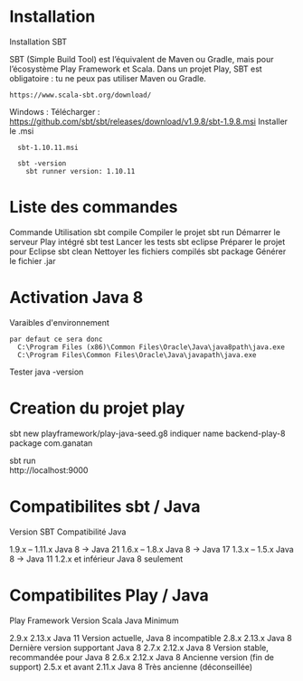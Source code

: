
# Installation

  Installation SBT 

  SBT (Simple Build Tool) est l’équivalent de Maven ou Gradle, mais pour l’écosystème Play Framework et Scala.
  Dans un projet Play, SBT est obligatoire : tu ne peux pas utiliser Maven ou Gradle.

    https://www.scala-sbt.org/download/
  
  Windows :
    Télécharger : https://github.com/sbt/sbt/releases/download/v1.9.8/sbt-1.9.8.msi
    Installer le .msi

      sbt-1.10.11.msi

      sbt -version
        sbt runner version: 1.10.11

# Liste des commandes      


  Commande	            Utilisation
    sbt compile	        Compiler le projet
    sbt run	            Démarrer le serveur Play intégré
    sbt test	          Lancer les tests
    sbt eclipse	        Préparer le projet pour Eclipse
    sbt clean	          Nettoyer les fichiers compilés
    sbt package	        Générer le fichier .jar    

# Activation Java 8
  
  Varaibles d'environnement

    par defaut ce sera donc
      C:\Program Files (x86)\Common Files\Oracle\Java\java8path\java.exe
      C:\Program Files\Common Files\Oracle\Java\javapath\java.exe

  Tester java -version      

# Creation du projet play
  
  sbt new playframework/play-java-seed.g8
  indiquer
    name          backend-play-8
    package       com.ganatan


  sbt run    
   http://localhost:9000
    

# Compatibilites sbt / Java
  
  Version SBT	          Compatibilité Java
  
  1.9.x – 1.11.x	      Java 8 → Java 21
  1.6.x – 1.8.x	        Java 8 → Java 17
  1.3.x – 1.5.x	        Java 8 → Java 11
  1.2.x et inférieur	  Java 8 seulement    

# Compatibilites Play / Java
  
  Play Framework	Version Scala	    Java Minimum
  
  2.9.x	          2.13.x	          Java 11	Version actuelle, Java 8 incompatible
  2.8.x	          2.13.x	          Java 8	Dernière version supportant Java 8
  2.7.x	          2.12.x	          Java 8	Version stable, recommandée pour Java 8
  2.6.x	          2.12.x	          Java 8	Ancienne version (fin de support)
  2.5.x et avant	2.11.x	          Java 8	Très ancienne (déconseillée)  